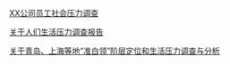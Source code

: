 [XX公司员工社会压力调查](http://www.docin.com/p-704460689.html)

[关于人们生活压力调查报告](http://www.docin.com/p-377847644.html)<br>

[关于青岛、上海等地“准白领”阶层定位和生活压力调查与分析](https://wenku.baidu.com/view/fada1f1f4afe04a1b171de8f.html)<br>
